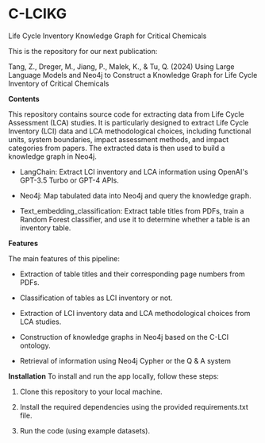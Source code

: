 # C-LCIKG
Life Cycle Inventory Knowledge Graph for Critical Chemicals  

This is the repository for our next publication:  

Tang, Z., Dreger, M., Jiang, P., Malek, K., & Tu, Q. (2024) Using Large Language Models and Neo4j to Construct a Knowledge Graph for Life Cycle Inventory of Critical Chemicals  

**Contents**  

This repository contains source code for extracting data from Life Cycle Assessment (LCA) studies. It is particularly designed to extract Life Cycle Inventory (LCI) data and LCA methodological choices, including functional units, system boundaries, impact assessment methods, and impact categories from papers. The extracted data is then used to build a knowledge graph in Neo4j.

* LangChain: Extract LCI inventory and LCA information using OpenAI's GPT-3.5 Turbo or GPT-4 APIs.

* Neo4j: Map tabulated data into Neo4j and query the knowledge graph.

* Text_embedding_classification: Extract table titles from PDFs, train a Random Forest classifier, and use it to determine whether a table is an inventory table.

**Features**

The main features of this pipeline:

* Extraction of table titles and their corresponding page numbers from PDFs.

* Classification of tables as LCI inventory or not.

* Extraction of LCI inventory data and LCA methodological choices from LCA studies.

* Construction of knowledge graphs in Neo4j based on the C-LCI ontology.

* Retrieval of information using Neo4j Cypher or the Q & A system


**Installation**
To install and run the app locally, follow these steps:

1. Clone this repository to your local machine.

2. Install the required dependencies using the provided requirements.txt file.

3. Run the code (using example datasets).
